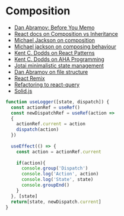 # Composition

- [Dan Abramov: Before You Memo](https://overreacted.io/before-you-memo/)
- [React docs on Composition vs Inheritance](https://reactjs.org/docs/composition-vs-inheritance.html)
- [Michael Jackson on composition](https://www.youtube.com/watch?v=3XaXKiXtNjw)
- [Michael jackson on composing behaviour](https://www.youtube.com/watch?v=nUzLlHFVXx0)
- [Kent C. Dodds on React Patterns](https://www.youtube.com/watch?v=WV0UUcSPk-0)
- [Kent C. Dodds on AHA Programming](https://kentcdodds.com/blog/aha-programming)
- [Jotai minimalistic state management](https://github.com/pmndrs/jotai)
- [Dan Abramov on file structure](https://react-file-structure.surge.sh/)
- [React Remix](https://remix.run/)
- [Refactoring to react-query](https://www.youtube.com/watch?v=eEKn8UJfYgc)
- [Solid.js](https://www.solidjs.com/)

```javascript
function useLogger([state, dispatch]) {
  const actionRef = useRef()
  const newDispatchRef = useRef(action => 
  {
    actionRef.current = action
    dispatch(action)
  })
  
  useEffect(() => {
    const action = actionRef.current
    
    if(action){
      console.group('Dispatch')
      console.log('Action', action)
      console.log('State', state)
      console.groupEnd()
    }
  }, [state]
  return[state, newDispatch.current] 
}

```
